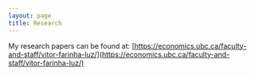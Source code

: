 ```yaml
---
layout: page
title: Research
---
```


My research papers can be found at:
[https://economics.ubc.ca/faculty-and-staff/vitor-farinha-luz/](https://economics.ubc.ca/faculty-and-staff/vitor-farinha-luz/)

